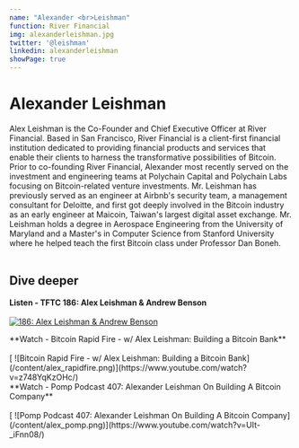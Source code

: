 ```yaml
---
name: "Alexander <br>Leishman"
function: River Financial
img: alexanderleishman.jpg
twitter: '@leishman'
linkedin: alexanderleishman
showPage: true
---
```


# Alexander Leishman
 
Alex Leishman is the Co-Founder and Chief Executive Officer at River Financial. Based in San Francisco, River Financial is a client-first financial institution dedicated to providing financial products and services that enable their clients to harness the transformative possibilities of Bitcoin. Prior to co-founding River Financial, Alexander most recently served on the investment and engineering teams at Polychain Capital and Polychain Labs focusing on Bitcoin-related venture investments. Mr. Leishman has previously served as an engineer at Airbnb's security team, a management consultant for Deloitte, and first got deeply involved in the Bitcoin industry as an early engineer at Maicoin, Taiwan's largest digital asset exchange. Mr. Leishman holds a degree in Aerospace Engineering from the University of Maryland and a Master's in Computer Science from Stanford University where he helped teach the first Bitcoin class under Professor Dan Boneh.
<br><br>

## Dive deeper


<div class="grid grid-cols-1 md:grid-cols-2 gap-5">
<div class="p-3 my-2">

**Listen - TFTC 186: Alex Leishman & Andrew Benson** <br><br>
[ ![186: Alex Leishman & Andrew Benson](/content/alex_tales.png)](https://anchor.fm/tales-from-the-crypt/episodes/186-Alex-Leishman--Andrew-Benson-eicsi6/)
</div>

<div class="p-3 my-2">
**Watch - Bitcoin Rapid Fire - w/ Alex Leishman: Building a Bitcoin Bank** <br><br>
[ ![Bitcoin Rapid Fire - w/ Alex Leishman: Building a Bitcoin Bank](/content/alex_rapidfire.png)](https://www.youtube.com/watch?v=z748YqKzOHc/)
</div>

<div class="p-3 my-2">
**Watch - Pomp Podcast 407: Alexander Leishman On Building A Bitcoin Company** <br><br>
[ ![Pomp Podcast 407: Alexander Leishman On Building A Bitcoin Company](/content/alex_pomp.png)](https://www.youtube.com/watch?v=UIt-_iFnn08/)
</div>

</div>

<br>
